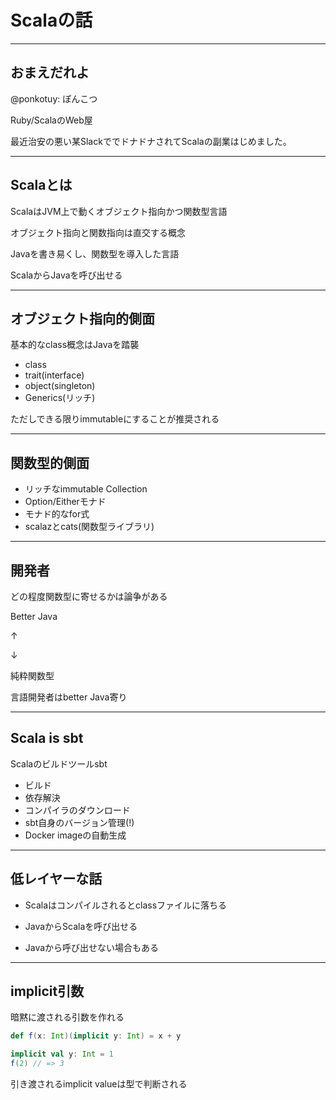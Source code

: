 # Scalaの話

---

## おまえだれよ

@ponkotuy: ぽんこつ

Ruby/ScalaのWeb屋

最近治安の悪い某SlackででドナドナされてScalaの副業はじめました。

---

## Scalaとは
ScalaはJVM上で動くオブジェクト指向かつ関数型言語

オブジェクト指向と関数指向は直交する概念

Javaを書き易くし、関数型を導入した言語

ScalaからJavaを呼び出せる

---

## オブジェクト指向的側面
基本的なclass概念はJavaを踏襲

- class
- trait(interface)
- object(singleton)
- Generics(リッチ)

ただしできる限りimmutableにすることが推奨される

---

## 関数型的側面
- リッチなimmutable Collection
- Option/Eitherモナド
- モナド的なfor式
- scalazとcats(関数型ライブラリ)

---

## 開発者
どの程度関数型に寄せるかは論争がある

Better Java

↑

↓

純粋関数型

言語開発者はbetter Java寄り

---

## Scala is sbt
Scalaのビルドツールsbt

- ビルド
- 依存解決
- コンパイラのダウンロード
- sbt自身のバージョン管理(!)
- Docker imageの自動生成

---

## 低レイヤーな話
- Scalaはコンパイルされるとclassファイルに落ちる

- JavaからScalaを呼び出せる

- Javaから呼び出せない場合もある

---

## implicit引数
暗黙に渡される引数を作れる

```scala
def f(x: Int)(implicit y: Int) = x + y
```

```scala
implicit val y: Int = 1
f(2) // => 3
```

引き渡されるimplicit valueは型で判断される
